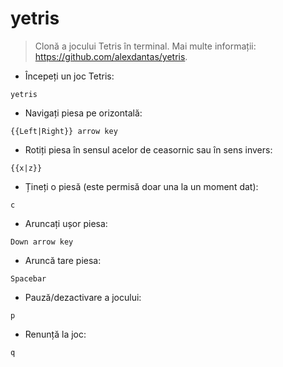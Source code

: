 # yetris

> Clonă a jocului Tetris în terminal.
> Mai multe informații: <https://github.com/alexdantas/yetris>.

- Începeți un joc Tetris:

`yetris`

- Navigați piesa pe orizontală:

`{{Left|Right}} arrow key`

- Rotiți piesa în sensul acelor de ceasornic sau în sens invers:

`{{x|z}}`

- Țineți o piesă (este permisă doar una la un moment dat):

`c`

- Aruncați ușor piesa:

`Down arrow key`

- Aruncă tare piesa:

`Spacebar`

- Pauză/dezactivare a jocului:

`p`

- Renunță la joc:

`q`
